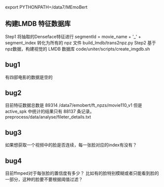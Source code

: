 export PYTHONPATH=/data7/MEmoBert

## 构建LMDB 特征数据库
Step1 将抽取的Denseface特征进行 segmentId = movie_name + '_' + segment_index 转化为所有的 npz 文件
    build_lmdb/trans2npz.py
Step2 基于npz数据，构建视觉的 LMDB 数据库
    code/uniter/scripts/create_imgdb.sh


## bug1 
有四部电影的数据是空的
## bug2
目前特征数据总数是 89314 /data7/emobert/ft_npzs/movie110_v1
但是 active_spk 中统计的结果只有 88137 条记录。preprocess/data/analyse/fileter_details.txt
## bug3
如果想获取一个视频中的脸是否连续，每一张脸对应的index有没有？
## bug4
目前ffmped对于每张脸的置信度有多少？ 比如有的脸特别模糊或者只能看到脸的一部分，这种的脸要不要根据阈值过滤？
